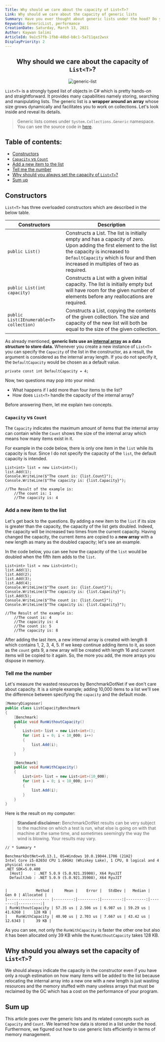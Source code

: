 ```yaml
---
Title: Why should we care about the capacity of List<T>?
Link: Why should we care about the capacity of generic lists
Summary: Have you ever thought about generic lists under the hood? Do you know what's happening when a generic list is created? How about the internal array of generic lists? Or how do you use them efficiently? In this article, you can find answers and even more.
Keywords: GenericList, performance
CreationDate: Saturday, March 13, 2021
Author: Kaywan Salimi
ArticleId: 9a1c57fb-1fb8-48bd-b8c1-5a711qaz2wsx
DisplayPriority: 2
---
```


<div align="center">

##  Why should we care about the capacity of `List<T>`?

</div>
<div align="center">

  ![generic-list](/data/Images/genericList2.jpg)
  
</div>


`List<T>` is a strongly typed list of objects in C# which is pretty hands-on and straightforward. It provides many capabilities namely storing, searching and manipulating lists. The generic list is a **wrapper around an array** whose size grows dynamically and facilitates you to work on collections. Let's look inside and reveal its details.

> Generic lists comes under `System.Collections.Generic` namespace. You can see the source code in [here](https://github.com/dotnet/coreclr/blob/master/src/System.Private.CoreLib/shared/System/Collections/Generic/List.cs).

## Table of contents:

* [Constructors](#constructors)
* [`Capacity` vs `Count`](#capacity-vs-count)
* [Add a new item to the list](#add-a-new-item-to-the-list)
* [Tell me the number](#tell-me-the-number)
* [Why should you always set the capacity of `List<T>`?](#why-should-you-always-set-the-capacity-of-listt)
* [Sum up](#sum-up)

## Constructors

`List<T>` has three overloaded constructors which are described in the below table.

| Constructors | Description                                             |
|--------------|---------------------------------------------------------|
|`public List()`                       |Constructs a List. The list is initially empty and has a capacity of zero. Upon adding the first element to the list the capacity is increased to `DefaultCapacity` which is four and then increased in multiples of two as required.|
|`public List(int capacity)`            |Constructs a List with a given initial capacity. The list is initially empty but will have room for the given number of elements before any reallocations are required.|
|`public List(IEnumerable<T> collection)`|Constructs a List, copying the contents of the given collection. The size and capacity of the new list will both be equal to the size of the given collection.|

As already mentioned, **generic lists use an [internal array](https://github.com/microsoft/referencesource/blob/5697c29004a34d80acdaf5742d7e699022c64ecd/mscorlib/system/collections/generic/list.cs#L40) as a data structure to store data.** Whenever you create a new instance of `List<T>` you can specify the `Capacity` of the list in the constructor, as a result, the argument is considered as the internal array length. If you do not specify it, the `DefaultCapacity` would be chosen as a default value.

```Csharp
private const int DefaultCapacity = 4;
```
Now, two questions may pop into your mind:
* What happens if I add more than four items to the list? 
* How does `List<T>` handle the capacity of the internal array?

Before answering them, let me explain two concepts.

### `Capacity` vs `Count`
The  `Capacity` indicates the maximum amount of items that the internal array can contain while the `Count` shows the size of the internal array which means how many items exist in it.

For example in the code below, there is only one item in the `list` while its capacity is four. Since I do not specify the capacity of the `list`, the default capacity is intended.

```Csharp
List<int> list = new List<int>();
list.Add(1);
Console.WriteLine($"The count is: {list.Count}");
Console.WriteLine($"The capacity is: {list.Capacity}");

//The Result of the example is:
    //The count is: 1
    //The capacity is: 4
```

### Add a new item to the list
Let's get back to the questions. By adding a new item to the `list` if its size is greater than the capacity, the capacity of the list gets doubled. Indeed, the capacity will be increased two times from the current capacity. Having changed the capacity, the current items are copied to a **new array** with a new length as many as the doubled capacity; let's see an example.

In the code below, you can see how the capacity of the `list` would be doubled when the fifth item adds to the `list`.

```Csharp
List<int> list = new List<int>();
list.Add(1);
list.Add(2);
list.Add(3);
list.Add(4);
Console.WriteLine($"The count is: {list.Count}");
Console.WriteLine($"The capacity is: {list.Capacity}");
list.Add(5);
Console.WriteLine($"The count is: {list.Count}");
Console.WriteLine($"The capacity is: {list.Capacity}");

//The Result of the example is:
    //The count is: 4
    //The capacity is: 4
    //The count is: 5
    //The capacity is: 8
```
After adding the last item, a new internal array is created with length 8 which contains 1, 2, 3, 4, 5. If we keep continue adding items to it, as soon as the `count` gets 9, a new array will be created with length 16 and current items will be copied to it again. So, the more you add, the more arrays you dispose in memory.

### Tell me the number
Let's measure the wasted resources by BenchmarkDotNet if we don't care about capacity. It is a simple example; adding 10,000 items to a list we'll see the difference between specifying the `capacity` and the default mode.

```csharp
[MemoryDiagnoser]
public class ListCapacityBenchmark
{
    [Benchmark]
    public void RunWithoutCapacity()
    {
        List<int> list = new List<int>();
        for (int i = 0; i < 10_000; i++)
        {
            list.Add(i);
        }
    }

    [Benchmark]
    public void RunWithCapacity()
    {
        List<int> list = new List<int>(10_000);
        for (int i = 0; i < 10_000; i++)
        {
            list.Add(i);
        }
    }
}
```
Here is the result on my computer:

>**Standard disclaimer:** BenchmarkDotNet results can be very subject to the machine on which a test is run, what else is going on with that machine at the same time, and sometimes seemingly the way the wind is blowing. Your results may vary.
```
// * Summary *

BenchmarkDotNet=v0.13.1, OS=Windows 10.0.19044.1706 (21H2)
Intel Core i5-8265U CPU 1.60GHz (Whiskey Lake), 1 CPU, 8 logical and 4 physical cores
.NET SDK=5.0.400
  [Host]     : .NET 5.0.9 (5.0.921.35908), X64 RyuJIT
  DefaultJob : .NET 5.0.9 (5.0.921.35908), X64 RyuJIT


|             Method |     Mean |    Error |   StdDev |   Median |   Gen 0 | Allocated |
|------------------- |---------:|---------:|---------:|---------:|--------:|----------:|
| RunWithoutCapacity | 57.35 us | 2.506 us | 6.987 us | 59.29 us | 41.6260 |    128 KB |
|    RunWithCapacity | 40.90 us | 2.703 us | 7.667 us | 43.42 us | 12.6343 |     39 KB |
```
As you can see, not only the `RunWithCapacity` is faster the other one but also it has been allocated only 39 KB while the `RunWithoutCapacity` takes 128 KB.


## Why should you always set the capacity of `List<T>`?

We should always indicate the capacity in the constructor even if you have only a rough estimation on how many items will be added to the list because relocating the internal array into a new one with a new length is just wasting resources and the memory stuffed with many useless arrays that must be reclaimed by the GC which has a cost on the performance of your program.

## Sum up

This article goes over the generic lists and its related concepts such as `Capacity` and `Count`. We learned how data is stored in a list under the hood. Furthermore, we figured out how to use generic lists efficiently in terms of memory management.




